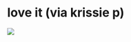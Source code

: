 <!--
id: 7082029
link: http://tumblr.atmos.org/post/7082029/love-it-via-krissie-p
slug: love-it-via-krissie-p
date: Sun Jul 29 2007 08:22:16 GMT-0700 (PDT)
publish: 2007-07-029
tags: 
title: love it (via krissie p)
-->


love it (via krissie p)
=======================

![](http://25.media.tumblr.com/7082029_500.jpg)

